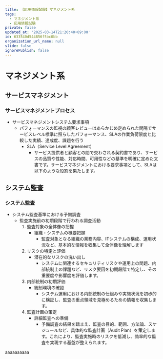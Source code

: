 ```yaml
---
title: 【応用情報試験】マネジメント系
tags:
  - マネジメント系
  - 応用情報試験
private: false
updated_at: '2025-03-14T21:20:40+09:00'
id: 633540d544856f5bc0bb
organization_url_name: null
slide: false
ignorePublish: false
---
```

# マネジメント系

## サービスマネジメント
### サービスマネジメントプロセス
- サービスマネジメントシステム要求事項
    - パフォーマンスの監視の顧客レビューはあらかじめ定められた間隔でサービスレベル標準に照らしたパフォーマンス、SLAの作業負荷限度と比較した実績、達成度、課題を行う
        - SLA（Service Level Agreement）
            - サービス提供者と顧客との間で交わされる契約書であり、サービスの品質や性能、対応時間、可用性などの基準を明確に定めた文書です。サービスマネジメントにおける要求事項として、SLAは以下のような役割を果たします。

## システム監査
### システム監査
- システム監査基準における予備調査
    - 監査実施前の初期段階で行われる調査活動
        1. 監査対象の全体像の把握
            - 組織・システムの概要把握
                - 監査対象となる組織の業務内容、ITシステムの構成、運用状況など、基本的な情報を収集して全体像を理解します
        2. リスクの特定と評価
            - 潜在的なリスクの洗い出し
                - システムに関連するセキュリティリスクや運用上の問題、内部統制上の課題など、リスク要因を初期段階で特定し、その重要度や影響度を評価します。
        3. 内部統制の初期評価
            - 統制環境の確認
                - システム運用における内部統制の仕組みや実施状況を初歩的に検証し、監査の重点領域を見極めるための情報を収集します。
        4. 監査計画の策定
            - 詳細監査への準備
                - 予備調査の結果を踏まえ、監査の目的、範囲、方法論、スケジュールなど、具体的な監査計画（Audit Plan）を策定します。これにより、監査実施時のリスクを低減し、効率的な監査を実現する基盤が整えられます。



aaaaaaaaaa